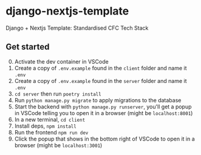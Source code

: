 # django-nextjs-template

Django + Nextjs Template: Standardised CFC Tech Stack

## Get started

0. Activate the dev container in VSCode
1. Create a copy of `.env.example` found in the `client` folder and name it `.env`
2. Create a copy of `.env.example` found in the `server` folder and name it `.env`
3. `cd server` then run `poetry install`
4. Run `python manage.py migrate` to apply migrations to the database
5. Start the backend with `python manage.py runserver`, you'll get a popup in VSCode telling you to open it in a browser (might be `localhost:8001`)
6. In a new terminal, `cd client`
7. Install deps, `npm install`
8. Run the frontend `npm run dev`
9. Click the popup that shows in the bottom right of VSCode to open it in a browser (might be `localhost:3001`)
